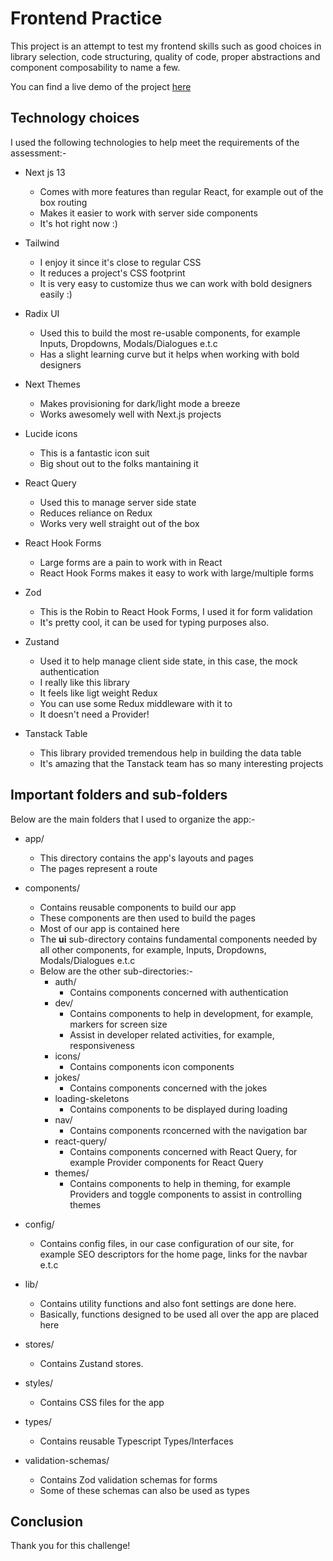 # Frontend Practice

This project is an attempt to test my frontend skills such as good choices in library selection, code structuring, quality of code, proper abstractions and component composability to name a few.

You can find a live demo of the project [here](https://jokes-2.vercel.app/)

## Technology choices

I used the following technologies to help meet the requirements of the assessment:-

- Next js 13
    - Comes with more features than regular React, for example out of the box routing
    - Makes it easier to work with server side components
    - It's hot right now :)

- Tailwind
    - I enjoy it since it's close to regular CSS
    - It reduces a project's CSS footprint
    - It is very easy to customize thus we can work with bold designers easily :)

- Radix UI
    - Used this to build the most re-usable components, for example Inputs, Dropdowns, Modals/Dialogues e.t.c
    - Has a slight learning curve but it helps when working with bold designers

- Next Themes
    - Makes provisioning for dark/light mode a breeze
    - Works awesomely well with Next.js projects

- Lucide icons
    - This is a fantastic icon suit
    - Big shout out to the folks mantaining it

- React Query
    - Used this to manage server side state
    - Reduces reliance on Redux
    - Works very well straight out of the box

- React Hook Forms
    - Large forms are a pain to work with in React
    - React Hook Forms makes it easy to work with large/multiple forms

- Zod
    - This is the Robin to React Hook Forms, I used it for form validation
    - It's pretty cool, it can be used for typing purposes also.

- Zustand
    - Used it to help manage client side state, in this case, the mock authentication
    - I really like this library
    - It feels like ligt weight Redux
    - You can use some Redux middleware with it to
    - It doesn't need a Provider!

- Tanstack Table
    - This library provided tremendous help in building the data table
    - It's amazing that the Tanstack team has so many interesting projects

## Important folders and sub-folders

Below are the main folders that I used to organize the app:-

- app/
    - This directory contains the app's layouts and pages
    - The pages represent a route

- components/
    - Contains reusable components to build our app
    - These components are then used to build the pages
    - Most of our app is contained here
    - The **ui** sub-directory contains fundamental components needed by all other components, for example, Inputs, Dropdowns, Modals/Dialogues e.t.c
    - Below are the other sub-directories:-
        - auth/
            - Contains components concerned with authentication
        - dev/
            - Contains components to help in development, for example, markers for screen size
            - Assist in developer related activities, for example, responsiveness
        - icons/
            - Contains components icon components
        - jokes/
            - Contains components concerned with the jokes
        - loading-skeletons
            - Contains components to be displayed during loading
        - nav/
            - Contains components rconcerned with the navigation bar
        - react-query/
            - Contains components concerned with React Query, for example Provider components for React Query
        - themes/
            - Contains components to help in theming, for example Providers and toggle components to assist in controlling themes

- config/
    - Contains config files, in our case configuration of our site, for example SEO descriptors for the home page, links for the navbar e.t.c

- lib/
    - Contains utility functions and also font settings are done here.
    - Basically, functions designed to be used all over the app are placed here

- stores/
    - Contains Zustand stores.

- styles/
    - Contains CSS files for the app

- types/
    - Contains reusable Typescript Types/Interfaces

- validation-schemas/
    - Contains Zod validation schemas for forms
    - Some of these schemas can also be used as types

## Conclusion

Thank you for this challenge!